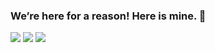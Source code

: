 ### We’re here for a reason! Here is mine. 👋
 
[![](https://img.shields.io/badge/LinkedIn-ravinakulan-blue?logo=Linkedin&logoColor=blue&labelColor=black)](https://www.linkedin.com/in/ravi-nakulan-data-analyst/)
[![](https://img.shields.io/badge/Gmail-ravi.nakulan@gmail.com-red?logo=Gmail&logoColor=Red&labelColor=black)](mailto:ravi.nakulan@gmail.com)
[![](https://img.shields.io/badge/Slideshare-ravinakulan-blue?logo=Slideshare&labelColor=black)](https://www.slideshare.net/ravinakulan)
